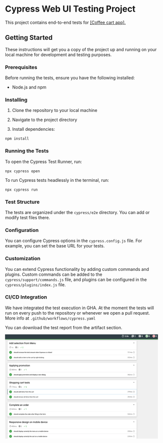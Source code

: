 # Cypress Web UI Testing Project

This project contains end-to-end tests for [\[Coffee cart app\].](https://coffee-cart.app/)

## Getting Started

These instructions will get you a copy of the project up and running on your local machine for development and testing purposes.

### Prerequisites

Before running the tests, ensure you have the following installed:

- Node.js and npm

### Installing

1. Clone the repository to your local machine

2. Navigate to the project directory

3. Install dependencies:

```
npm install
```

### Running the Tests

To open the Cypress Test Runner, run:

```
npx cypress open
```

To run Cypress tests headlessly in the terminal, run:

```
npx cypress run
```

### Test Structure

The tests are organized under the `cypress/e2e` directory. You can add or modify test files there.

### Configuration

You can configure Cypress options in the `cypress.config.js` file. For example, you can set the base URL for your tests.

### Customization

You can extend Cypress functionality by adding custom commands and plugins. Custom commands can be added to the `cypress/support/commands.js` file, and plugins can be configured in the `cypress/plugins/index.js` file.

### CI/CD Integration

We have integrated the test execution in GHA. At the moment the tests will run on every push to the repository or whenever we open a pull request. More info at `.github/workflows/cypress.yaml`

You can download the test report from the artifact section.

![Report sample](image.png)